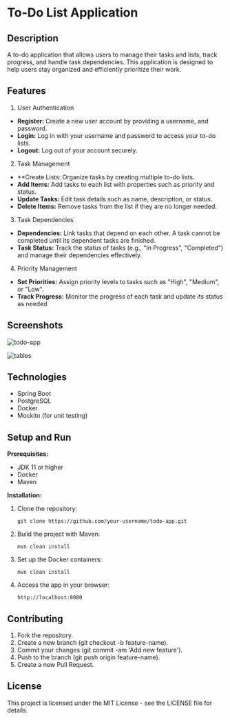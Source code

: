 # To-Do List Application

## Description

A to-do application that allows users to manage their tasks and lists, track progress, and handle task dependencies. This application is designed to help users stay organized and efficiently prioritize their work.


## Features

1) User Authentication
- **Register:** Create a new user account by providing a username, and password.
- **Login:** Log in with your username and password to access your to-do lists.
- **Logout:** Log out of your account securely.
2) Task Management
- **Create Lists: Organize tasks by creating multiple to-do lists.
- **Add Items:** Add tasks to each list with properties such as priority and status.
- **Update Tasks:** Edit task details such as name, description, or status.
- **Delete Items:** Remove tasks from the list if they are no longer needed.
3) Task Dependencies
- **Dependencies:** Link tasks that depend on each other. A task cannot be completed until its dependent tasks are finished.
- **Task Status:** Track the status of tasks (e.g., "In Progress", "Completed") and manage their dependencies effectively.
4) Priority Management
- **Set Priorities:** Assign priority levels to tasks such as "High", "Medium", or "Low".
- **Track Progress:** Monitor the progress of each task and update its status as needed

## Screenshots

![todo-app](https://github.com/user-attachments/assets/3f93bca5-4e3a-4868-88ba-96e6612a4679)

![tables](https://github.com/user-attachments/assets/f286ce78-06a4-4ab3-9eff-ddd69b56cd5d)


## Technologies

- Spring Boot
- PostgreSQL
- Docker
- Mockito (for unit testing)

## Setup and Run

**Prerequisites:**

  - JDK 11 or higher
  - Docker
  - Maven

**Installation:**

1) Clone the repository:

       git clone https://github.com/your-username/todo-app.git

2) Build the project with Maven:

       mvn clean install

3) Set up the Docker containers:

       mvn clean install

4) Access the app in your browser:

       http://localhost:8080


## Contributing

1) Fork the repository.
2) Create a new branch (git checkout -b feature-name).
3) Commit your changes (git commit -am 'Add new feature').
4) Push to the branch (git push origin feature-name).
5) Create a new Pull Request.


## License

This project is licensed under the MIT License - see the LICENSE file for details.
